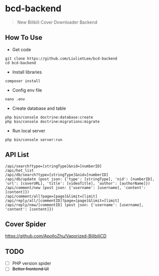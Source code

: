 # bcd-backend
> New Bilibili Cover Downloader Backend

## How To Use
- Get code
```
git clone https://github.com/LiulietLee/bcd-backend
cd bcd-backend
```
- Install libraries
```
composer install
```
- Config env file
```
nano .env
```
- Create database and table
```
php bin/console doctrine:database:create
php bin/console doctrine:migrations:migrate
```
- Run local server
```
php bin/console server:run
```

## API List
```
/api/search?type=[stringType]&nid=[numberID]
/api/hot_list
/api/db/search?type=[stringType]&nid=[numberID]
/api/db/update (post json: {'type': [stringType], 'nid': [numberID], 'url': [coverURL], 'title': [videoTitle], 'author': [authorName]})
/api/comment/new (post json: {'username': [username], 'content': [content]})
/api/comment/all?page=[page]&limit=[limit]
/api/reply/all/[commentID]?page=[page]&limit=[limit]
/api/reply/new/[commentID] (post json: {'username': [username], 'content': [content]})
```

## Cover Spider
https://github.com/ApolloZhu/Vaporized-BilibiliCD

## TODO
- [ ] PHP version spider
- [ ] ~~Better frontend UI~~
